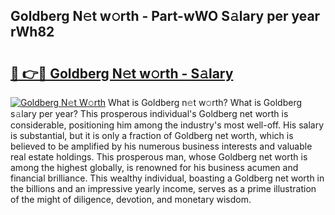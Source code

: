 ## Goldberg N𝚎t w𝚘rth - Part-wWO S𝚊lary per year rWh82

# <h2><a href="http://gc3dppd.nevu.top/?p=Goldberg">🔗 👉🔴 Goldberg N𝚎t w𝚘rth - S𝚊lary</a></h2>

[![Goldberg N𝚎t W𝚘rth](https://i.imgur.com/Oavwk0R.jpeg)](http://gc3dppd.nevu.top/?p=Goldberg)
What is Goldberg n𝚎t w𝚘rth? What is Goldberg s𝚊lary per year?
This prosperous individual's Goldberg net worth is considerable, positioning him among the industry's most well-off. His salary is substantial, but it is only a fraction of Goldberg net worth, which is believed to be amplified by his numerous business interests and valuable real estate holdings. This prosperous man, whose Goldberg net worth is among the highest globally, is renowned for his business acumen and financial brilliance. This wealthy individual, boasting a Goldberg net worth in the billions and an impressive yearly income, serves as a prime illustration of the might of diligence, devotion, and monetary wisdom.
